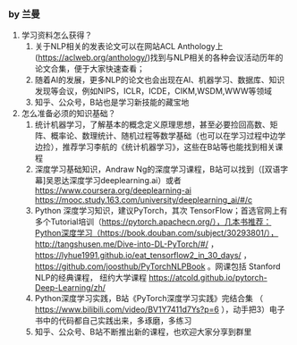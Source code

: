 ### by 兰曼

1. 学习资料怎么获得？ 
    1. 关于NLP相关的发表论文可以在网站ACL Anthology上(https://aclweb.org/anthology/)找到与NLP相关的各种会议活动历年的论文合集，便于大家快速查看；
    2. 随着AI的发展，更多NLP的论文也会出现在AI、机器学习、数据库、知识发现等会议，例如NIPS，ICLR，ICDE，CIKM,WSDM,WWW等领域
    3. 知乎、公众号，B站也是学习新技能的藏宝地
3. 怎么准备必须的知识基础？
    1. 统计机器学习，了解基本的概念定义原理思想，甚至必要捡回高数、矩阵、概率论、数理统计、随机过程等数学基础（也可以在学习过程中边学边捡），推荐学习李航的《统计机器学习》，这些在B站等也能找到相关课程
    2. 深度学习基础知识，Andraw Ng的深度学习课程，B站可以找到（[双语字幕]吴恩达深度学习deeplearning.ai）或者 https://www.coursera.org/deeplearning-ai https://mooc.study.163.com/university/deeplearning_ai/#/c
    3. Python 深度学习知识，建议PyTorch，其次 TensorFlow；首选官网上有多个Tutorial培训（https://pytorch.apachecn.org/），几本书推荐：Python深度学习（https://book.douban.com/subject/30293801/）， http://tangshusen.me/Dive-into-DL-PyTorch/#/ ， https://lyhue1991.github.io/eat_tensorflow2_in_30_days/ ， https://github.com/joosthub/PyTorchNLPBook 。网课包括 Stanford NLP的经典课程， 纽约大学课程 https://atcold.github.io/pytorch-Deep-Learning/zh/
    4. Python深度学习实践，B站《PyTorch深度学习实践》完结合集 （ https://www.bilibili.com/video/BV1Y7411d7Ys?p=6 ），动手把3）电子书中的代码都自己实践出来，多琢磨，多练习
    5. 知乎、公众号、B站不断推出新的课程，也欢迎大家分享到群里
